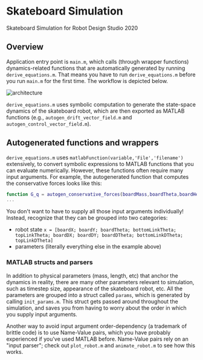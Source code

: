 # Skateboard Simulation
Skateboard Simulation for Robot Design Studio 2020

## Overview
Application entry point is `main.m`, which calls (through wrapper functions) dynamics-related functions that are automatically generated by running `derive_equations.m`.
That means you have to run `derive_equations.m` before you run `main.m` for the first time.
The workflow is depicted below.

![architecture](https://github.com/michaeldoody/skateboard-squad/blob/master/simulation/graphics/svg/template_architecture.svg)

`derive_equations.m` uses symbolic computation to generate the state-space dynamics of the skateboard robot, which are then exported as MATLAB functions (e.g., `autogen_drift_vector_field.m` and `autogen_control_vector_field.m`).

## Autogenerated functions and wrappers
`derive_equations.m` uses `matlabFunction(variable,'File','filename')` extensively, to convert symbolic expressions to MATLAB functions that you can evaluate numerically.
However, these functions often require many input arguments.
For example, the autogenerated function that computes the conservative forces looks like this:

```Matlab
function G_q = autogen_conservative_forces(boardMass,boardTheta,boardHeight,bottomLinkRCoM,bottomLinkMass,bottomLinkTheta,bottomLinkHeight,g,topLinkRCoM,topLinkMass,topLinkTheta)
...
```
You don't want to have to supply all those input arguments individually!
Instead, recognize that they can be grouped into two categories:
* robot state `x = [boardX; boardY; boardTheta; bottomLinkTheta; topLinkTheta; boardDX; boardDY; boardDTheta; bottomLinkDTheta; topLinkDTheta]`
* parameters (literally everything else in the example above)

### MATLAB structs and parsers
In addition to physical parameters (mass, length, etc) that anchor the dynamics in reality, there are many other parameters relevant to simulation, such as timestep size, appearance of the skateboard robot, etc.
All the parameters are grouped into a struct called `params`, which is generated by calling `init_params.m`.
This struct gets passed around throughout the simulation, and saves you from having to worry about the order in which you supply input arguments.

Another way to avoid input argument order-dependency (a trademark of brittle code) is to use Name-Value pairs, which you have probably experienced if you've used MATLAB before.
Name-Value pairs rely on an "input parser"; check out `plot_robot.m` and `animate_robot.m` to see how this works.
